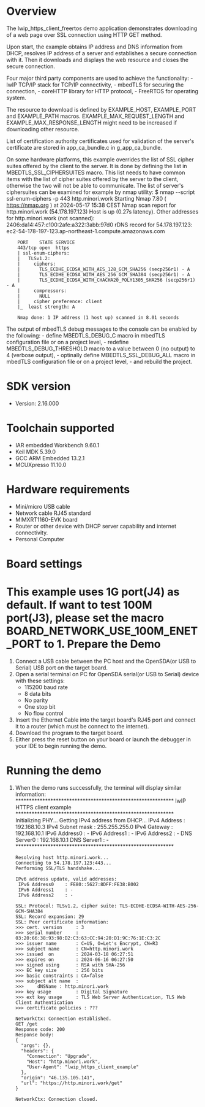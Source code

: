 Overview
========

The lwip_https_client_freertos demo application demonstrates downloading of a web page over SSL connection using HTTP GET method.

Upon start, the example obtains IP address and DNS information from DHCP, resolves IP address of a server and establishes a secure connection with it.
Then it downloads and displays the web resource and closes the secure connection.

Four major third party components are used to achieve the functionality:
    - lwIP TCP/IP stack for TCP/IP connectivity,
    - mbedTLS for securing the connection,
    - coreHTTP library for HTTP protocol,
    - FreeRTOS for operating system.

The resource to download is defined by EXAMPLE_HOST, EXAMPLE_PORT and EXAMPLE_PATH macros.
EXAMPLE_MAX_REQUEST_LENGTH and EXAMPLE_MAX_RESPONSE_LENGTH might need to be increased if downloading other resource.

List of certification authority certificates used for validation of the server's certificate are stored in app_ca_bundle.c in g_app_ca_bundle.

On some hardware platforms, this example overrides the list of SSL cipher suites offered by the client to the server. It is done by defining
the list in MBEDTLS_SSL_CIPHERSUITES macro. This list needs to have common items with the list of cipher suites offered by the server to the client,
otherwise the two will not be able to communicate. The list of server's ciphersuites can be examined for example by nmap utility:
        $ nmap --script ssl-enum-ciphers -p 443 http.minori.work
        Starting Nmap 7.80 ( https://nmap.org ) at 2024-05-17 15:38 CEST
        Nmap scan report for http.minori.work (54.178.197.123)
        Host is up (0.27s latency).
        Other addresses for http.minori.work (not scanned): 2406:da14:457:c100:2afe:a322:3abb:97d0
        rDNS record for 54.178.197.123: ec2-54-178-197-123.ap-northeast-1.compute.amazonaws.com

        PORT    STATE SERVICE
        443/tcp open  https
        | ssl-enum-ciphers:
        |   TLSv1.2:
        |     ciphers:
        |       TLS_ECDHE_ECDSA_WITH_AES_128_GCM_SHA256 (secp256r1) - A
        |       TLS_ECDHE_ECDSA_WITH_AES_256_GCM_SHA384 (secp256r1) - A
        |       TLS_ECDHE_ECDSA_WITH_CHACHA20_POLY1305_SHA256 (secp256r1) - A
        |     compressors:
        |       NULL
        |     cipher preference: client
        |_  least strength: A

        Nmap done: 1 IP address (1 host up) scanned in 8.01 seconds

The output of mbedTLS debug messages to the console can be enabled by the following:
    - define MBEDTLS_DEBUG_C macro in mbedTLS configuration file or on a project level,
    - redefine MBEDTLS_DEBUG_THRESHOLD macro to a value between 0 (no output) to 4 (verbose output),
    - optinally define MBEDTLS_SSL_DEBUG_ALL macro in mbedTLS configuration file or on a project level,
    - and rebuild the project.


SDK version
===========
- Version: 2.16.000

Toolchain supported
===================
- IAR embedded Workbench  9.60.1
- Keil MDK  5.39.0
- GCC ARM Embedded  13.2.1
- MCUXpresso  11.10.0

Hardware requirements
=====================
- Mini/micro USB cable
- Network cable RJ45 standard
- MIMXRT1160-EVK board
- Router or other device with DHCP server capability and internet connectivity.
- Personal Computer

Board settings
==============
This example uses 1G port(J4) as default. If want to test 100M port(J3), please set the macro BOARD_NETWORK_USE_100M_ENET_PORT to 1.
Prepare the Demo
================
1.  Connect a USB cable between the PC host and the OpenSDA(or USB to Serial) USB port on the target board.
2.  Open a serial terminal on PC for OpenSDA serial(or USB to Serial) device with these settings:
    - 115200 baud rate
    - 8 data bits
    - No parity
    - One stop bit
    - No flow control
3.  Insert the Ethernet Cable into the target board's RJ45 port and connect it to a router (which must be connect to the internet).
4.  Download the program to the target board.
5.  Either press the reset button on your board or launch the debugger in your IDE to begin running the demo.

Running the demo
================
1.  When the demo runs successfully, the terminal will display similar information:
        ***********************************************************
        lwIP HTTPS client example
        ***********************************************************
        Initializing PHY...
        Getting IPv4 address from DHCP...
         IPv4 Address     : 192.168.10.3
         IPv4 Subnet mask : 255.255.255.0
         IPv4 Gateway     : 192.168.10.1
         IPv6 Address0    : -
         IPv6 Address1    : -
         IPv6 Address2    : -
         DNS Server0      : 192.168.10.1
         DNS Server1      : -
        ***********************************************************

        Resolving host http.minori.work...
        Connecting to 54.178.197.123:443...
        Performing SSL/TLS handshake...

        IPv6 address update, valid addresses:
         IPv6 Address0    : FE80::5627:8DFF:FE38:B002
         IPv6 Address1    : -
         IPv6 Address2    : -

        SSL: Protocol: TLSv1.2, cipher suite: TLS-ECDHE-ECDSA-WITH-AES-256-GCM-SHA384
        SSL: Record expansion: 29
        SSL: Peer certificate information:
        >>> cert. version     : 3
        >>> serial number     : 03:20:66:38:93:98:D2:C3:63:CC:94:20:D1:9C:76:1E:C3:2C
        >>> issuer name       : C=US, O=Let's Encrypt, CN=R3
        >>> subject name      : CN=http.minori.work
        >>> issued  on        : 2024-03-18 06:27:51
        >>> expires on        : 2024-06-16 06:27:50
        >>> signed using      : RSA with SHA-256
        >>> EC key size       : 256 bits
        >>> basic constraints : CA=false
        >>> subject alt name  :
        >>>     dNSName : http.minori.work
        >>> key usage         : Digital Signature
        >>> ext key usage     : TLS Web Server Authentication, TLS Web Client Authentication
        >>> certificate policies : ???

        NetworkCtx: Connection established.
        GET /get
        Response code: 200
        Response body:
        {
          "args": {},
          "headers": {
            "Connection": "Upgrade",
            "Host": "http.minori.work",
            "User-Agent": "lwip_https_client_example"
          },
          "origin": "46.135.105.141",
          "url": "https://http.minori.work/get"
        }

        NetworkCtx: Connection closed.

